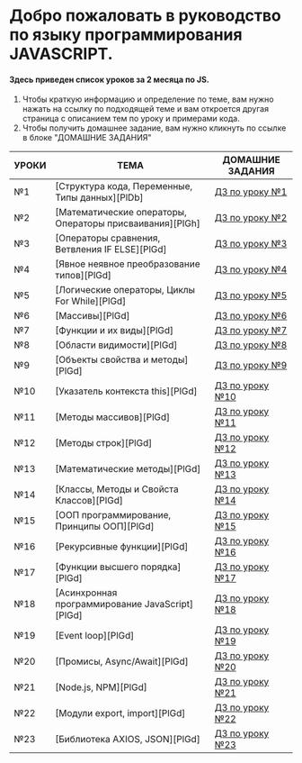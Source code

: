 # Добро пожаловать в руководство по языку программирования JAVASCRIPT.
#### Здесь приведен список уроков за 2 месяца по JS. 
1) Чтобы краткую информацию и определение по теме, вам нужно нажать на ссылку по подходящей теме
и вам откроется другая страница с описанием тем по уроку и примерами кода.
2) Чтобы получить домашнее задание, вам нужно кликнуть по ссылке в блоке "ДОМАШНИЕ ЗАДАНИЯ"


| УРОКИ | ТЕМА | ДОМАШНИЕ ЗАДАНИЯ |
| ------ | ------ | ------ |
| №1 | [Структура кода, Переменные, Типы данных][PlDb] | [ДЗ по уроку №1]() |
| №2 | [Математические операторы, Операторы присваивания][PlGh] | [ДЗ по уроку №2]() |
| №3 | [Операторы сравнения, Ветвления IF ELSE][PlGd] | [ДЗ по уроку №3]() |
| №4 | [Явное неявное преобразование типов][PlGd] | [ДЗ по уроку №4]() |
| №5 | [Логические операторы, Циклы For While][PlGd] | [ДЗ по уроку №5]() |
| №6 | [Массивы][PlGd] | [ДЗ по уроку №6]() |
| №7 | [Функции и их виды][PlGd] | [ДЗ по уроку №7]() |
| №8 | [Области видимости][PlGd] | [ДЗ по уроку №8]() |
| №9 | [Объекты свойства и методы][PlGd] | [ДЗ по уроку №9]() |
| №10 | [Указатель контекста this][PlGd] | [ДЗ по уроку №10]() |
| №11 | [Методы массивов][PlGd] | [ДЗ по уроку №11]() |
| №12 | [Методы строк][PlGd] | [ДЗ по уроку №12]() |
| №13 | [Математические методы][PlGd] | [ДЗ по уроку №13]() |
| №14 | [Классы, Методы и Свойста Классов][PlGd] | [ДЗ по уроку №14]() |
| №15 | [ООП программирование, Принципы ООП][PlGd] | [ДЗ по уроку №15]() |
| №16 | [Рекурсивные функции][PlGd] | [ДЗ по уроку №16]() |
| №17 | [Функции высшего порядка][PlGd] | [ДЗ по уроку №17]() |
| №18 | [Асинхронная программирование JavaScript][PlGd] | [ДЗ по уроку №18]() |
| №19 | [Event loop][PlGd] | [ДЗ по уроку №19]() |
| №20 | [Промисы, Async/Await][PlGd] | [ДЗ по уроку №20]() |
| №21 | [Node.js, NPM][PlGd] | [ДЗ по уроку №21]() |
| №22 | [Модули export, import][PlGd] | [ДЗ по уроку №22]() |
| №23 | [Библиотека AXIOS, JSON][PlGd] | [ДЗ по уроку №23]() |
